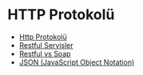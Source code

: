 # HTTP Protokolü

- [Http Protokolü](1-http-ptotokolu/)
- [Restful Servisler](2-restful-servisler/)
- [Restful vs Soap](3-restful-vs-soap/)
- [JSON (JavaScript Object Notation)](4-json/)
